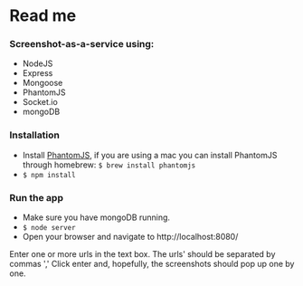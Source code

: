 # Read me

### Screenshot-as-a-service using:
* NodeJS
* Express
* Mongoose
* PhantomJS
* Socket.io
* mongoDB

### Installation
* Install [PhantomJS](http://phantomjs.org/download.html), if you are using a mac you can install PhantomJS through homebrew: ```$ brew install phantomjs``` 
* ```$ npm install```

### Run the app
* Make sure you have mongoDB running.
* ```$ node server```
* Open your browser and navigate to http://localhost:8080/

Enter one or more urls in the text box. The urls' should be separated by commas ','
Click enter and, hopefully, the screenshots should pop up one by one.
